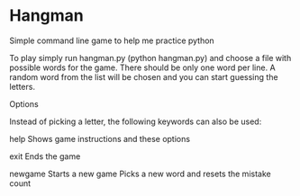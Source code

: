 # Hangman

Simple command line game to help me practice python

To play simply run hangman.py (python hangman.py) and choose a file with possible words for the game.
There should be only one word per line.
A random word from the list will be chosen and you can start guessing the letters.


Options

Instead of picking a letter, the following keywords can also be used:

help
	Shows game instructions and these options

exit
	Ends the game

newgame
	Starts a new game
	Picks a new word and resets the mistake count

